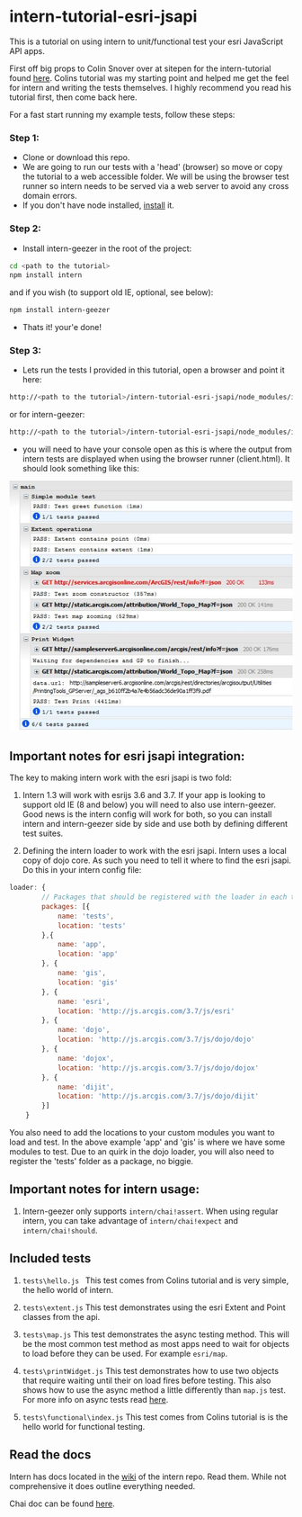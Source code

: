 # intern-tutorial-esri-jsapi

This is a tutorial on using intern to unit/functional test your esri JavaScript API apps.

First off big props to Colin Snover over at sitepen for the intern-tutorial found [here](https://github.com/theintern/intern-tutorial). Colins tutorial was my starting point and helped me get the feel for intern and writing the tests themselves. I highly recommend you read his tutorial first, then come back here.

For a fast start running my example tests, follow these steps:

### Step 1:
* Clone or download this repo.
* We are going to run our tests with a 'head' (browser) so move or copy the tutorial to a web accessible folder. We will be using the browser test runner so intern needs to be served via a web server to avoid any cross domain errors.
* If you don't have node installed, [install](http://nodejs.org/) it.

### Step 2:
* Install intern-geezer in the root of the project:

```bash
cd <path to the tutorial>
npm install intern
```
and if you wish (to support old IE, optional, see below):
```bash
npm install intern-geezer
```

* Thats it! your'e done!

### Step 3:
* Lets run the tests I provided in this tutorial, open a browser and point it here:

```bash
http://<path to the tutorial>/intern-tutorial-esri-jsapi/node_modules/intern/client.html?config=tests/intern
```
or for intern-geezer:
```bash
http://<path to the tutorial>/intern-tutorial-esri-jsapi/node_modules/intern-geezer/client.html?config=tests/intern
```

* you will need to have your console open as this is where the output from intern tests are displayed when using the browser runner (client.html). It should look something like this:

![Console output](consoleOutput.jpg) 

## Important notes for esri jsapi integration:

The key to making intern work with the esri jsapi is two fold:

1. Intern 1.3 will work with esrijs 3.6 and 3.7. If your app is looking to support old IE (8 and below) you will need to also use intern-geezer. Good news is the intern config will work for both, so you can install intern and intern-geezer side by side and use both by defining different test suites.

2. Defining the intern loader to work with the esri jsapi. Intern uses a local copy of dojo core. As such you need to tell it where to find the esri jsapi. Do this in your intern config file:

```javascript
loader: {
        // Packages that should be registered with the loader in each testing environment
        packages: [{
			name: 'tests',
			location: 'tests'
		},{
			name: 'app',
			location: 'app'
		}, {
			name: 'gis',
			location: 'gis'
		}, {
			name: 'esri',
			location: 'http://js.arcgis.com/3.7/js/esri'
		}, {
			name: 'dojo',
			location: 'http://js.arcgis.com/3.7/js/dojo/dojo'
		}, {
			name: 'dojox',
			location: 'http://js.arcgis.com/3.7/js/dojo/dojox'
		}, {
			name: 'dijit',
			location: 'http://js.arcgis.com/3.7/js/dojo/dijit'
		}]
	}
```

You also need to add the locations to your custom modules you want to load and test. In the above example 'app' and 'gis' is where we have some modules to test. Due to an quirk in the dojo loader, you will also need to register the 'tests' folder as a package, no biggie.

## Important notes for intern usage:

1. Intern-geezer only supports ```intern/chai!assert```. When using regular intern, you can take advantage of ```intern/chai!expect``` and ```intern/chai!should```.

## Included tests

1. ```tests\hello.js ``` This test comes from Colins tutorial and is very simple, the hello world of intern.

2. ```tests\extent.js``` This test demonstrates using the esri Extent and Point classes from the api.

3. ```tests\map.js``` This test demonstrates the async testing method. This will be the most common test method as most apps need to wait for objects to load before they can be used. For example ```esri/map```.

4. ```tests\printWidget.js``` This test demonstrates how to use two objects that require waiting until their on load fires before testing. This also shows how to use the async method a little differently than ```map.js``` test. For more info on async tests read [here](https://github.com/theintern/intern/wiki/Writing-Tests#asynchronous-testing).

5. ```tests\functional\index.js``` This test comes from Colins tutorial is is the hello world for functional testing.

## Read the docs
Intern has docs located in the [wiki](https://github.com/theintern/intern/wiki) of the intern repo. Read them. While not comprehensive it does outline everything needed.

Chai doc can be found [here](http://chaijs.com/api/).